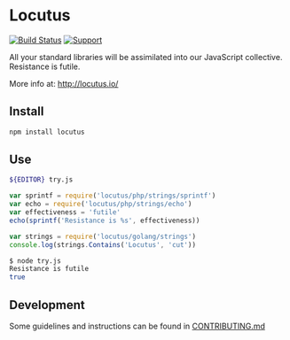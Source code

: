 # Locutus

<!-- badges/ -->
[![Build Status](https://secure.travis-ci.org/kvz/locutus.svg?branch=master)](http://travis-ci.org/kvz/locutus "Check this project's build status on TravisCI")
[![Support](https://supporterhq.com/api/b/ac8vssyf8hcjnklgoq78zilo4/Locutus)](https://supporterhq.com/support/ac8vssyf8hcjnklgoq78zilo4/Locutus)
<!-- /badges -->

All your standard libraries will be assimilated into our JavaScript collective. Resistance is futile.

More info at: http://locutus.io/

## Install

```bash
npm install locutus
```

## Use

```bash
${EDITOR} try.js
```

```javascript
var sprintf = require('locutus/php/strings/sprintf')
var echo = require('locutus/php/strings/echo')
var effectiveness = 'futile'
echo(sprintf('Resistance is %s', effectiveness))
```

```javascript
var strings = require('locutus/golang/strings')
console.log(strings.Contains('Locutus', 'cut'))
```

```bash
$ node try.js
Resistance is futile
true
```

## Development

Some guidelines and instructions can be found in [CONTRIBUTING.md](CONTRIBUTING.md)
